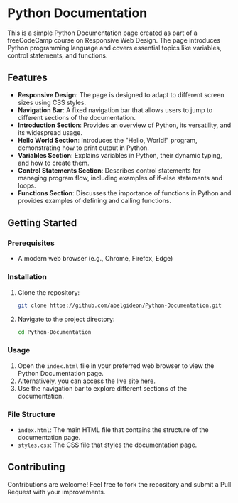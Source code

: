 # Python Documentation

This is a simple Python Documentation page created as part of a freeCodeCamp course on Responsive Web Design. The page introduces Python programming language and covers essential topics like variables, control statements, and functions.

## Features

- **Responsive Design**: The page is designed to adapt to different screen sizes using CSS styles.
- **Navigation Bar**: A fixed navigation bar that allows users to jump to different sections of the documentation.
- **Introduction Section**: Provides an overview of Python, its versatility, and its widespread usage.
- **Hello World Section**: Introduces the "Hello, World!" program, demonstrating how to print output in Python.
- **Variables Section**: Explains variables in Python, their dynamic typing, and how to create them.
- **Control Statements Section**: Describes control statements for managing program flow, including examples of if-else statements and loops.
- **Functions Section**: Discusses the importance of functions in Python and provides examples of defining and calling functions.

## Getting Started

### Prerequisites

- A modern web browser (e.g., Chrome, Firefox, Edge)

### Installation

1. Clone the repository:
   ```bash
   git clone https://github.com/abelgideon/Python-Documentation.git
   ```
2. Navigate to the project directory:
   ```bash
   cd Python-Documentation
   ```
### Usage

1. Open the `index.html` file in your preferred web browser to view the Python Documentation page.
2. Alternatively, you can access the live site [here](https://abelgideon.github.io/Python-Documentation/).
3. Use the navigation bar to explore different sections of the documentation.

### File Structure

- `index.html`: The main HTML file that contains the structure of the documentation page.
- `styles.css`: The CSS file that styles the documentation page.

## Contributing

Contributions are welcome! Feel free to fork the repository and submit a Pull Request with your improvements.
